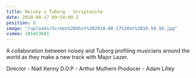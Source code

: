 ```yaml
---
title: Noisey x Tuborg - Scriptonite
date: 2018-08-17 09:54:00 Z
position: 6
image: "/uploads/Screen%20Shot%202018-08-17%20at%2010.59.16.jpg"
vimeo: 285453681
---
```


A collaboration between noisey and Tuborg profiling musicians around the world as they make a new track with Major Lazer.

Director - Niall Kenny
D.O.P - Arthur Mulhern
Producer - Adam Lilley